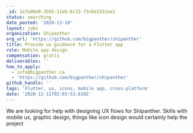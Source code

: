 ```yaml
---
_id: 1e7a90e0-3b55-11eb-8c33-f3c6e1331ee1
status: searching
date_posted: '2020-12-10'
layout: jobs
organization: Shipanther
org_url: 'https://github.com/bigpanther/shipanther'
title: Provide ux guidance for a Flutter app
role: Mobile app design
compensation: gratis
deliverables: ''
how_to_apply:
  - info@bigpanther.ca
  - 'https://github.com/bigpanther/shipanther'
github_handle: ''
tags: 'Flutter, ux, icons, mobile app, cross-platform'
date: '2020-12-11T02:03:53.618Z'
---
```

We are looking for help with designing UX flows for Shipanther. Skills with mobile ux, graphic design, things like icon design would certainly help the project
